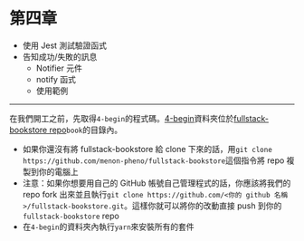 # 第四章

- 使用 Jest 測試驗證函式
- 告知成功/失敗的訊息
  - Notifier 元件
  - notify 函式
  - 使用範例
---

在我們開工之前，先取得`4-begin`的程式碼。[4-begin](https://github.com/menon-pheno/fullstack-bookstore/tree/master/book/3-begin)資料夾位於[fullstack-bookstore repo](https://github.com/menon-pheno/fullstack-bookstore)`book`的目錄內。

- 如果你還沒有將 fullstack-bookstore 給 clone 下來的話，用`git clone https://github.com/menon-pheno/fullstack-bookstore`這個指令將 repo 複製到你的電腦上
- 注意：如果你想要用自己的 GitHub 帳號自己管理程式的話，你應該將我們的 repo fork 出來並且執行`git clone https://github.com/<你的 github 名稱>/fullstack-bookstore.git`。這樣你就可以將你的改動直接 push 到你的`fullstack-bookstore` repo
- 在`4-begin`的資料夾內執行`yarn`來安裝所有的套件